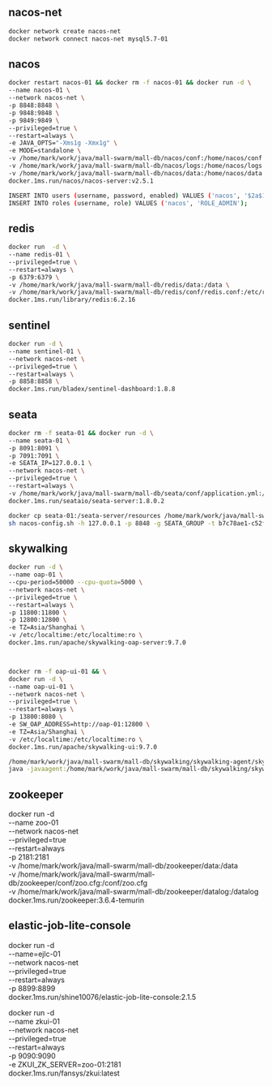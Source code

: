 ## nacos-net
```bash
docker network create nacos-net
docker network connect nacos-net mysql5.7-01
```

## nacos
```bash
docker restart nacos-01 && docker rm -f nacos-01 && docker run -d \
--name nacos-01 \
--network nacos-net \
-p 8848:8848 \
-p 9848:9848 \
-p 9849:9849 \
--privileged=true \
--restart=always \
-e JAVA_OPTS="-Xms1g -Xmx1g" \
-e MODE=standalone \
-v /home/mark/work/java/mall-swarm/mall-db/nacos/conf:/home/nacos/conf \
-v /home/mark/work/java/mall-swarm/mall-db/nacos/logs:/home/nacos/logs \
-v /home/mark/work/java/mall-swarm/mall-db/nacos/data:/home/nacos/data \
docker.1ms.run/nacos/nacos-server:v2.5.1

INSERT INTO users (username, password, enabled) VALUES ('nacos', '$2a$10$EuWPZHzz32dJN7jexM34MOeYirDdFAZm2kuWj7VEOJhhZkDrxfvUu', TRUE);
INSERT INTO roles (username, role) VALUES ('nacos', 'ROLE_ADMIN');
```


## redis
```bash
docker run  -d \
--name redis-01 \
--privileged=true \
--restart=always \
-p 6379:6379 \
-v /home/mark/work/java/mall-swarm/mall-db/redis/data:/data \
-v /home/mark/work/java/mall-swarm/mall-db/redis/conf/redis.conf:/etc/redis/redis.conf \
docker.1ms.run/library/redis:6.2.16
```


## sentinel
```bash
docker run -d \
--name sentinel-01 \
--network nacos-net \
--privileged=true \
--restart=always \
-p 8858:8858 \
docker.1ms.run/bladex/sentinel-dashboard:1.8.8
```


## seata
```bash
docker rm -f seata-01 && docker run -d \
--name seata-01 \
-p 8091:8091 \
-p 7091:7091 \
-e SEATA_IP=127.0.0.1 \
--network nacos-net \
--privileged=true \
--restart=always \
-v /home/mark/work/java/mall-swarm/mall-db/seata/conf/application.yml:/seata-server/resources/application.yml  \
docker.1ms.run/seataio/seata-server:1.8.0.2

docker cp seata-01:/seata-server/resources /home/mark/work/java/mall-swarm/mall-db/seata/
sh nacos-config.sh -h 127.0.0.1 -p 8848 -g SEATA_GROUP -t b7c78ae1-c52f-4046-a549-6d1ddaaf0773
```

## skywalking
```bash
docker run -d \
--name oap-01 \
--cpu-period=50000 --cpu-quota=5000 \
--network nacos-net \
--privileged=true \
--restart=always \
-p 11800:11800 \
-p 12800:12800 \
-e TZ=Asia/Shanghai \
-v /etc/localtime:/etc/localtime:ro \
docker.1ms.run/apache/skywalking-oap-server:9.7.0



docker rm -f oap-ui-01 && \
docker run -d \
--name oap-ui-01 \
--network nacos-net \
--privileged=true \
--restart=always \
-p 13800:8080 \
-e SW_OAP_ADDRESS=http://oap-01:12800 \
-e TZ=Asia/Shanghai \
-v /etc/localtime:/etc/localtime:ro \
docker.1ms.run/apache/skywalking-ui:9.7.0 

/home/mark/work/java/mall-swarm/mall-db/skywalking/skywalking-agent/skywalking-agent.jar
java -javaagent:/home/mark/work/java/mall-swarm/mall-db/skywalking/skywalking-agent/skywalking-agent.jar=agent.service_name=mall-admin    -Dskywalking.collector.backend_service=127.0.0.1:11800  -Dskywalking.agent.service_name=mall-admin  -Dskywalking.logging.file_name=mall-admin-api.log -jar target/mall-admin-1.0-SNAPSHOT.jar
```


## zookeeper
docker run -d \
--name zoo-01 \
--network nacos-net \
--privileged=true \
--restart=always \
-p 2181:2181 \
-v /home/mark/work/java/mall-swarm/mall-db/zookeeper/data:/data \
-v /home/mark/work/java/mall-swarm/mall-db/zookeeper/conf/zoo.cfg:/conf/zoo.cfg \
-v /home/mark/work/java/mall-swarm/mall-db/zookeeper/datalog:/datalog \
docker.1ms.run/zookeeper:3.6.4-temurin



## elastic-job-lite-console
docker run -d \
--name=ejlc-01 \
--network nacos-net \
--privileged=true \
--restart=always \
-p 8899:8899 \
docker.1ms.run/shine10076/elastic-job-lite-console:2.1.5


docker run -d \
--name zkui-01 \
--network nacos-net \
--privileged=true \
--restart=always \
-p 9090:9090 \
-e ZKUI_ZK_SERVER=zoo-01:2181 \
docker.1ms.run/fansys/zkui:latest
